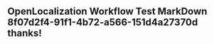 <properties
ms.topic="hero-topic"
ms.test1="hero-topic"
ms.test2="test"/>

## OpenLocalization Workflow Test MarkDown 8f07d2f4-91f1-4b72-a566-151d4a27370d thanks!
